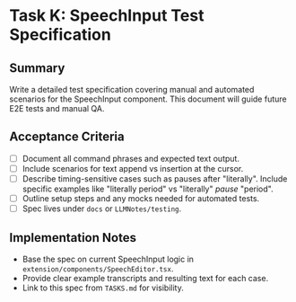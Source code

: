 # Task K: SpeechInput Test Specification

## Summary
Write a detailed test specification covering manual and automated scenarios for the SpeechInput component. This document will guide future E2E tests and manual QA.

## Acceptance Criteria
- [ ] Document all command phrases and expected text output.
- [ ] Include scenarios for text append vs insertion at the cursor.
- [ ] Describe timing-sensitive cases such as pauses after "literally". Include specific examples like "literally period" vs "literally" *pause* "period".
- [ ] Outline setup steps and any mocks needed for automated tests.
- [ ] Spec lives under `docs` or `LLMNotes/testing`.

## Implementation Notes
- Base the spec on current SpeechInput logic in `extension/components/SpeechEditor.tsx`.
- Provide clear example transcripts and resulting text for each case.
- Link to this spec from `TASKS.md` for visibility.
